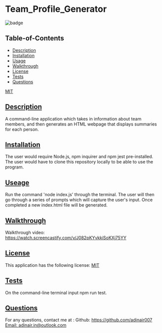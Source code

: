 # Team_Profile_Generator
![badge](https://img.shields.io/badge/license-MIT-blue)

  ## Table-of-Contents
  * [Description](#description)
  * [Installation](#installation)
  * [Usage](#useage)
  * [Walkthrough](#walkthrough)
  * [License](#license)
  * [Tests](#tests)
  * [Questions](#questions)

[MIT](https://choosealicense.com/licenses/MIT)

  ## [Description](#table-of-contents)
  A command-line application which takes in information about team members, and then generates an HTML webpage that displays summaries for each person.

  ## [Installation](#table-of-contents)
  The user would require Node.js, npm inquirer and npm jest pre-installed. The user would have to clone this repository locally to be able to use the program.

  ## [Useage](#table-of-contents)
  Run the command 'node index.js' through the terminal. The user will then go through a series of prompts which will capture the user's input. Once completed a new index.html file will be generated.
  
  ## [Walkthrough](#table-of-contents)
  Walkthrough video: https://watch.screencastify.com/v/J082pKYvkkiSoKXj75YY

  ## [License](#table-of-contents)
  This application has the following license:
  [MIT](https://choosealicense.com/licenses/MIT)

  ## [Tests](#table-of-contents)
  On the command-line terminal input npm run test.

  ## [Questions](#table-of-contents)
  For any questions, contact me at :
    Github: https://github.com/adinair007
    [Email: adinair.in@outlook.com](mailto:adinair.in@outlook.com)
